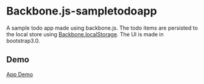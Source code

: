Backbone.js-sampletodoapp
=========================

A sample todo app made using backbone.js. The todo items are persisted to the local store using [Backbone.localStorage](https://github.com/jeromegn/Backbone.localStorage). The UI is made in bootstrap3.0.

Demo
----
[App Demo](http://obaidurrehman.github.io/Backbone.js-sampletodoapp/demo/todo.html)
